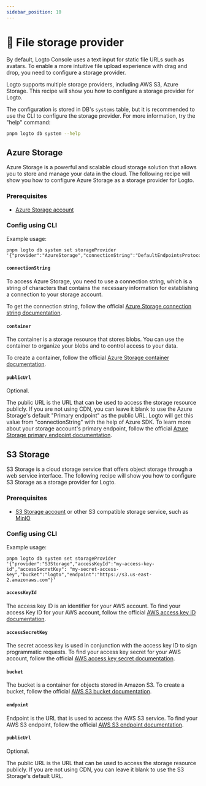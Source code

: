 ```yaml
---
sidebar_position: 10
---
```


# 💾 File storage provider

By default, Logto Console uses a text input for static file URLs such as avatars. To enable a more intuitive file upload experience with drag and drop, you need to configure a storage provider.

Logto supports multiple storage providers, including AWS S3, Azure Storage. This recipe will show you how to configure a storage provider for Logto.

The configuration is stored in DB's `systems` table, but it is recommended to use the CLI to configure the storage provider. For more information, try the "help" command:

```sh
pnpm logto db system --help
```

## Azure Storage

Azure Storage is a powerful and scalable cloud storage solution that allows you to store and manage your data in the cloud. The following recipe will show you how to configure Azure Storage as a storage provider for Logto.

### Prerequisites

- [Azure Storage account](https://docs.microsoft.com/en-us/azure/storage/common/storage-account-overview)

### Config using CLI

Example usage:

```
pnpm logto db system set storageProvider '{"provider":"AzureStorage","connectionString":"DefaultEndpointsProtocol=https;AccountName=logto;AccountKey=oRhfTBHOHiBxxxxxxxxxxxxxxxxZ0se6XROftl/Xrow==;EndpointSuffix=core.windows.net","container":"logto"}'
```

#### `connectionString`

To access Azure Storage, you need to use a connection string, which is a string of characters that contains the necessary information for establishing a connection to your storage account.

To get the connection string, follow the official [Azure Storage connection string documentation](https://docs.microsoft.com/en-us/azure/storage/common/storage-configure-connection-string).

#### `container`

The container is a storage resource that stores blobs. You can use the container to organize your blobs and to control access to your data.

To create a container, follow the official [Azure Storage container documentation](https://docs.microsoft.com/en-us/azure/storage/blobs/storage-blobs-introduction#containers).

#### `publicUrl`

Optional.

The public URL is the URL that can be used to access the storage resource publicly. If you are not using CDN, you can leave it blank to use the Azure Storage's default "Primary endpoint" as the public URL. Logto will get this value from "connectionString" with the help of Azure SDK. To learn more about your storage account's primary endpoint, follow the official [Azure Storage primary endpoint documentation](https://docs.microsoft.com/en-us/azure/storage/common/storage-account-overview#primary-endpoints).

## S3 Storage

S3 Storage is a cloud storage service that offers object storage through a web service interface. The following recipe will show you how to configure S3 Storage as a storage provider for Logto.

### Prerequisites

- [S3 Storage account](https://docs.aws.amazon.com/AmazonS3/latest/userguide/creating-buckets.html) or other S3 compatible storage service, such as [MinIO](https://min.io/)

### Config using CLI

Example usage:

```
pnpm logto db system set storageProvider '{"provider":"S3Storage","accessKeyId":"my-access-key-id","accessSecretKey": "my-secret-access-key","bucket":"logto","endpoint":"https://s3.us-east-2.amazonaws.com"}'
```

#### `accessKeyId`

The access key ID is an identifier for your AWS account. To find your access Key ID for your AWS account, follow the official [AWS access key ID documentation](https://docs.aws.amazon.com/IAM/latest/UserGuide/id_credentials_access-keys.html#Using_CreateAccessKey).

#### `accessSecretKey`

The secret access key is used in conjunction with the access key ID to sign programmatic requests. To find your access key secret for your AWS account, follow the official [AWS access key secret documentation](https://docs.aws.amazon.com/IAM/latest/UserGuide/id_credentials_access-keys.html#Using_CreateAccessKey).

#### `bucket`

The bucket is a container for objects stored in Amazon S3. To create a bucket, follow the official [AWS S3 bucket documentation](https://docs.aws.amazon.com/AmazonS3/latest/userguide/creating-buckets.html).

#### `endpoint`

Endpoint is the URL that is used to access the AWS S3 service. To find your AWS S3 endpoint, follow the official [AWS S3 endpoint documentation](https://docs.aws.amazon.com/general/latest/gr/s3.html).

#### `publicUrl`

Optional.

The public URL is the URL that can be used to access the storage resource publicly. If you are not using CDN, you can leave it blank to use the S3 Storage's default URL.
